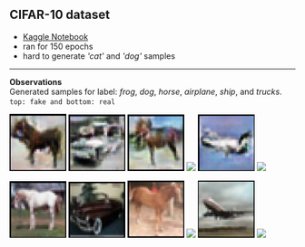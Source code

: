 ## CIFAR-10 dataset
* [Kaggle Notebook](https://www.kaggle.com/code/kartikeysharmaah/1dt114-notebook-1)
* ran for 150 epochs
* hard to generate *'cat'* and *'dog'* samples
---
**Observations**   
Generated samples for label: *frog*, *dog*, *horse*, *airplane*, *ship*, and *trucks*. `top: fake and bottom: real`
<p float="left">
<img src="images/sample_1_fake.png" width="100" />
<img src="images/sample_2_fake.png" width="100" />
<img src="images/sample_3_fake.png" width="100" />
<img src="images/sample_4_fake.png" width="100" />
<img src="images/sample_5_fake.png" width="100" />
<img src="images/sample_6_fake.png" width="100" /></p>
<p float="left">
<img src="images/sample_1_real.png" width="100" />
<img src="images/sample_2_real.png" width="100" />
<img src="images/sample_3_real.png" width="100" />
<img src="images/sample_4_real.png" width="100" />
<img src="images/sample_5_real.png" width="100" />
<img src="images/sample_6_real.png" width="100" /></p>

